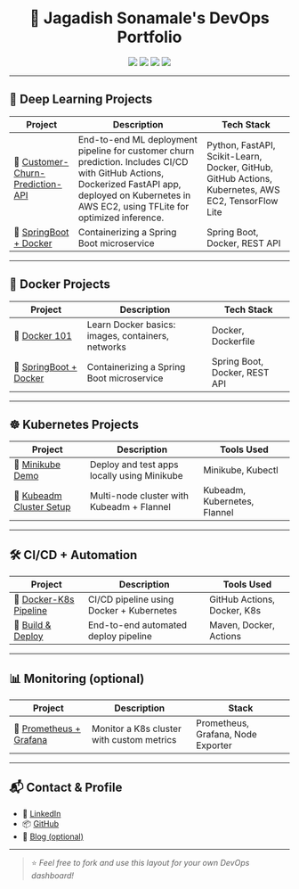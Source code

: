 <h1 align="center">🚀 Jagadish Sonamale's DevOps Portfolio</h1>

<p align="center">
  <img src="https://img.shields.io/badge/Tools-Docker-blue?logo=docker" />
  <img src="https://img.shields.io/badge/Kubernetes-Minikube-%23007ACC?logo=kubernetes" />
  <img src="https://img.shields.io/badge/Kubeadm-Setup-%231572B6" />
  <img src="https://img.shields.io/badge/CI/CD-GitHub%20Actions-yellow?logo=github-actions" />
</p>

---

## 🐳 Deep Learning Projects

| Project | Description | Tech Stack |
|--------|-------------|------------|
| 🔗 [Customer-Churn-Prediction-API](https://github.com/jagadish-sonamale/customer-churn-prediction-api) | End-to-end ML deployment pipeline for customer churn prediction. Includes CI/CD with GitHub Actions, Dockerized FastAPI app, deployed on Kubernetes in AWS EC2, using TFLite for optimized inference. | Python, FastAPI, Scikit-Learn, Docker, GitHub, GitHub Actions, Kubernetes, AWS EC2, TensorFlow Lite |
| 🔗 [SpringBoot + Docker](https://github.com/yourusername/springboot-docker) | Containerizing a Spring Boot microservice | Spring Boot, Docker, REST API |

---

## 🐳 Docker Projects

| Project | Description | Tech Stack |
|--------|-------------|------------|
| 🔗 [Docker 101](https://github.com/yourusername/docker-101) | Learn Docker basics: images, containers, networks | Docker, Dockerfile |
| 🔗 [SpringBoot + Docker](https://github.com/yourusername/springboot-docker) | Containerizing a Spring Boot microservice | Spring Boot, Docker, REST API |

---

## ☸️ Kubernetes Projects

| Project | Description | Tools Used |
|--------|-------------|------------|
| 🔗 [Minikube Demo](https://github.com/yourusername/minikube-demo) | Deploy and test apps locally using Minikube | Minikube, Kubectl |
| 🔗 [Kubeadm Cluster Setup](https://github.com/yourusername/kubeadm-cluster-setup) | Multi-node cluster with Kubeadm + Flannel | Kubeadm, Kubernetes, Flannel |

---

## 🛠️ CI/CD + Automation

| Project | Description | Tools Used |
|--------|-------------|------------|
| 🔗 [Docker-K8s Pipeline](https://github.com/yourusername/docker-k8s-pipeline) | CI/CD pipeline using Docker + Kubernetes | GitHub Actions, Docker, K8s |
| 🔗 [Build & Deploy](https://github.com/yourusername/ci-cd-demo) | End-to-end automated deploy pipeline | Maven, Docker, Actions |

---

## 📊 Monitoring (optional)

| Project | Description | Stack |
|--------|-------------|-------|
| 🔗 [Prometheus + Grafana](https://github.com/yourusername/monitoring-stack) | Monitor a K8s cluster with custom metrics | Prometheus, Grafana, Node Exporter |

---

## 📬 Contact & Profile

- 💼 [LinkedIn](https://linkedin.com/in/yourname)
- 📦 [GitHub](https://github.com/yourusername)
- 🧠 [Blog (optional)](https://medium.com/@yourname)

---

> ⭐ *Feel free to fork and use this layout for your own DevOps dashboard!*

